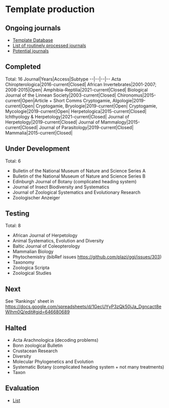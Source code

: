 # Template production

## Ongoing journals
* [Template Database](https://docs.google.com/spreadsheets/d/1OIo6A9MiemosFgZHcOWcYxGm43A23bpHUVUO2nHVvC8/edit#gid=0)
* [List of routinely processed journals](https://docs.google.com/spreadsheets/d/1KDdmrWu9JSDwUJLUI-N3o3YJOszPVZz07p1Y5NqrT6I/edit#gid=0)
* [Potential journals](https://docs.google.com/spreadsheets/d/1GecUYyP3zQk50jJa_Dgncact8eWIhm0Q/edit#gid=646680689)

## Completed

Total: 16
Journal|Years|Access|Subtype
--|--|--|--
Acta Chiropterologica|2016-current|Closed|
African Invertebrates|2001-2007; 2008-2015|Open|
Amphibia-Reptilia|2021-current|Closed|
Biological Journal of the Linnean Society|2003-current|Closed|
Chironomus|2015-current|Open|Article + Short Comms
Cryptogamie, Algologie|2019-current|Open|
Cryptogamie, Bryologie|2019-current|Open|
Cryptogamie, Mycologie|2019-current|Open|
Herpetologica|2015-current|Closed|
Ichthyology & Herpetology|2021-current|Closed|
Journal of Herpetology|2019-current|Closed|
Journal of Mammalogy|2015-current|Closed|
Journal of Parasitology|2019-current|Closed|
Mammalia|2015-current|Closed|

## Under Development
Total: 6
- Bulletin of the National Museum of Nature and Science Series A
- Bulletin of the National Museum of Nature and Science Series B
- Edinburgh Journal of Botany (complicated heading system)
- Journal of Insect Biodiversity and Systematics
- Journal of Zoological Systematics and Evolutionary Research
- Zoologischer Anzeiger

## Testing
Total: 8
- African Journal of Herpetology
- Animal Systematics, Evolution and Diversity
- Baltic Journal of Coleopterology
- Mammalian Biology
- Phytochemistry (bibRef issues https://github.com/plazi/ggi/issues/303)
- Taxonomy
- Zoologica Scripta
- Zoological Studies

## Next
See 'Rankings' sheet in https://docs.google.com/spreadsheets/d/1GecUYyP3zQk50jJa_Dgncact8eWIhm0Q/edit#gid=646680689

## Halted
- Acta Arachnologica (decoding problems)
- Bonn zoological Bulletin
- Crustacean Research
- Diversity
- Molecular Phylogenetics and Evolution
- Systematic Botany (complicated heading system + not many treatments)
- Taxon

## Evaluation
* [List](https://docs.google.com/spreadsheets/d/19CHlSuGymuGDKcHO6P9iboozEZ8a5tzt_TNmeZVzjTs/edit#gid=0)
